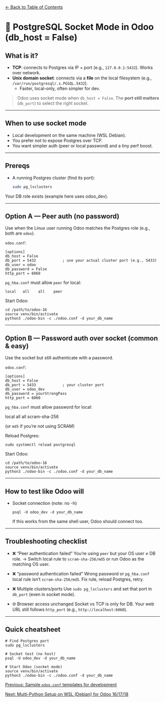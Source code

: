 [← Back to Table of Contents](../README.md#table-of-contents)

# 🔌 PostgreSQL Socket Mode in Odoo (db_host = False)

## What is it?
- **TCP**: connects to Postgres via IP + port (e.g., `127.0.0.1:5432`). Works over network.
- **Unix domain socket**: connects via a **file** on the local filesystem (e.g., `/var/run/postgresql/.s.PGSQL.5432`).  
  - Faster, local-only, often simpler for dev.

> Odoo uses socket mode when `db_host = False`. The **port still matters** (`db_port`) to select the right socket.

---

## When to use socket mode
- Local development on the same machine (WSL Debian).  
- You prefer not to expose Postgres over TCP.  
- You want simpler auth (peer or local password) and a tiny perf boost.

---

## Prereqs
- A running Postgres cluster (find its port):
  ```bash
  sudo pg_lsclusters
Your DB role exists (example here uses odoo_dev).

---

## Option A — Peer auth (no password)

Use when the Linux user running Odoo matches the Postgres role (e.g., both are `odoo`).

`odoo.conf`:
```
[options]
db_host = False
db_port = 5432            ; use your actual cluster port (e.g., 5433)
db_user = odoo
db_password = False
http_port = 6060
```

`pg_hba.conf` must allow `peer` for local:
```
local   all    all    peer
```

Start Odoo:
```
cd /path/to/odoo-16
source venv/bin/activate
python3 ./odoo-bin -c ./odoo.conf -d your_db_name
```

---

## Option B — Password auth over socket (common & easy)

Use the socket but still authenticate with a password.

`odoo.conf`:
```
[options]
db_host = False
db_port = 5433            ; your cluster port
db_user = odoo_dev
db_password = yourStrongPass
http_port = 6060
```

`pg_hba.conf` must allow password for local:

local   all    all    scram-sha-256


(or `md5` if you’re not using SCRAM)

Reload Postgres:
```
sudo systemctl reload postgresql
```

Start Odoo:
```
cd /path/to/odoo-16
source venv/bin/activate
python3 ./odoo-bin -c ./odoo.conf -d your_db_name
```

---

## How to test like Odoo will

- Socket connection (note: no -h)
  ```
  psql -U odoo_dev -d your_db_name
  ```
  If this works from the same shell user, Odoo should connect too.

---

## Troubleshooting checklist

- ❌ “Peer authentication failed”
You’re using `peer` but your OS user ≠ DB role.
→ Switch local rule to `scram-sha-256/md5` or run Odoo as the matching OS user.

- ❌ “password authentication failed”
Wrong password or `pg_hba.conf` local rule isn’t `scram-sha-256/md5`. Fix rule, reload Postgres, retry.

- ❌ Multiple clusters/ports
Use `sudo pg_lsclusters` and set that port in `db_port` (even in socket mode).

- 🌐 Browser access unchanged
Socket vs TCP is only for DB. Your web URL still follows `http_port` (e.g., `http://localhost:6060`).

---

## Quick cheatsheet
```
# Find Postgres port
sudo pg_lsclusters

# Socket test (no host)
psql -U odoo_dev -d your_db_name

# Start Odoo (socket mode)
source venv/bin/activate
python3 ./odoo-bin -c ./odoo.conf -d your_db_name
```


[Previous: Sample `odoo.conf` templates for development](./06-sample-odoo-conf.md)

[Next: Multi-Python Setup on WSL (Debian) for Odoo 16/17/18](./08-multi-python-setup.md)






